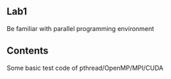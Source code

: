 ## Lab1

Be familiar with parallel programming environment

## Contents

Some basic test code of pthread/OpenMP/MPI/CUDA
